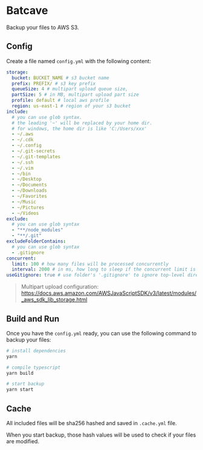 # Batcave

Backup your files to AWS S3.

## Config

Create a file named `config.yml` with the following content:

```yml
storage:
  bucket: BUCKET_NAME # s3 bucket name
  prefix: PREFIX/ # s3 key prefix
  queueSize: 4 # multipart upload queue size,
  partSize: 5 # in MB, multipart upload part size
  profile: default # local aws profile
  region: us-east-1 # region of your s3 bucket
include:
  # you can use glob syntax.
  # the leading '~' will be replaced by your home dir.
  # for windows, the home dir is like 'C:/Users/xxx'
  - ~/.aws
  - ~/.cdk
  - ~/.config
  - ~/.git-secrets
  - ~/.git-templates
  - ~/.ssh
  - ~/.vim
  - ~/bin
  - ~/Desktop
  - ~/Documents
  - ~/Downloads
  - ~/Favorites
  - ~/Music
  - ~/Pictures
  - ~/Videos
exclude:
  # you can use glob syntax
  - "**/node_modules"
  - "**/.git"
excludeFolderContains:
  # you can use glob syntax
  - .gitignore
concurrent:
  limit: 100 # how many files will be processed concurrently
  interval: 2000 # in ms, how long to sleep if the concurrent limit is reached
useGitignore: true # use folder's '.gitignore' to ignore top-level dirents.
```

> Multipart upload configuration: https://docs.aws.amazon.com/AWSJavaScriptSDK/v3/latest/modules/_aws_sdk_lib_storage.html

## Build and Run

Once you have the `config.yml` ready, you can use the following command to backup your files:

```bash
# install dependencies
yarn

# compile typescript
yarn build

# start backup
yarn start
```

## Cache

All included files will be sha256 hashed and saved in `.cache.yml` file.

When you start backup, those hash values will be used to check if your files are modified.
